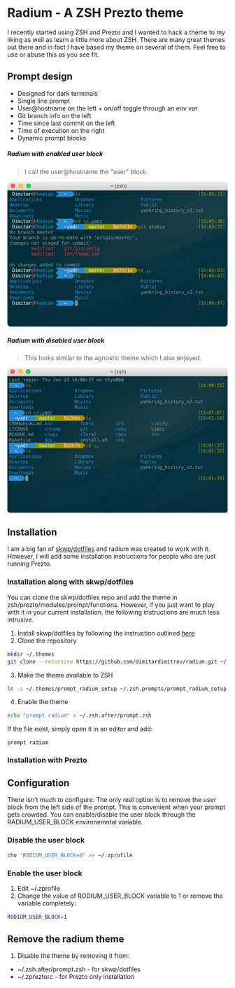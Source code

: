 # Radium - A ZSH Prezto theme

I recently started using ZSH and Prezto and I wanted to hack a theme to my liking
as well as learn a little more about ZSH. There are many great themes out there
and in fact I have based my theme on several of them. Feel free to use or abuse
this as you see fit.

## Prompt design
- Designed for dark terminals
- Single line prompt
- User@hostname on the left + on/off toggle through an env var
- Git branch info on the left
- Time since last commit on the left
- Time of execution on the right
- Dynamic prompt blocks

##### Radium with enabled user block
> I call the user@hostname the "user" block.

![](radium-user-block-on.png)

##### Radium with disabled user block
> This looks similar to the agnostic theme which I also enjoyed.

![](radium-user-block-off.png)

## Installation

I am a big fan of [skwp/dotfiles](https://github.com/skwp/dotfiles) and radium was created to work with it. However, I will add some installation instructions for people who are just running Prezto.

### Installation along with skwp/dotfiles
You can clone the skwp/dotfiles repo and add the theme in zsh/prezto/modules/prompt/functions. However, if you just want to play with it in your current installation, the following instructions are much less intrusive.

1. Install skwp/dotfiles by following the instruction outlined [here](https://github.com/skwp/dotfiles#installation)
2. Clone the repository
```bash
mkdir ~/.themes
git clone --recursive https://github.com/dimitardimitrov/radium.git ~/.themes/radium
```
3. Make the theme available to ZSH
```bash
ln -s ~/.themes/prompt_radium_setup ~/.zsh.prompts/prompt_radium_setup
``` 
4. Enable the theme
```bash
echo "prompt radium" > ~/.zsh.after/prompt.zsh
```
If the file exist, simply open it in an editor and add:
```
prompt radium
```

### Installation with Prezto


## Configuration
There isn't much to configure. The only real option is to remove the user block from the left side of the prompt. This is convenient when your prompt gets crowded. You can enable/disable the user block through the RADIUM_USER_BLOCK environemntal variable. 

### Disable the user block
```bash
cho "RODIUM_USER_BLOCK=0" >> ~/.zprofile
```
### Enable the user block
1. Edit ~/.zprofile
2. Change the value of RODIUM_USER_BLOCK variable to 1 or remove the variable completely:
```bash
RODIUM_USER_BLOCK=1
```

## Remove the radium theme
1. Disable the theme by removing it from:
- ~/.zsh.after/prompt.zsh - for skwp/dotfiles
- ~/.zpreztorc - for Prezto only installation
